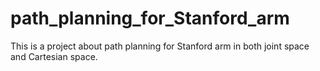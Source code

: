 # path_planning_for_Stanford_arm
 This is a project about path planning for Stanford arm in both joint space and Cartesian space.
